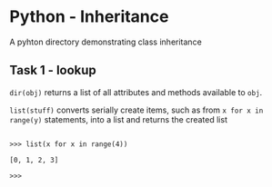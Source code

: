 
# Python - Inheritance


A pyhton directory demonstrating class inheritance

## Task 1 - lookup

`dir(obj)` returns a list of all attributes and methods available to `obj`.

`list(stuff)` converts serially create items, such as from `x for x in range(y)` statements, into a list and returns the created list

```

>>> list(x for x in range(4))

[0, 1, 2, 3]

>>>

```
